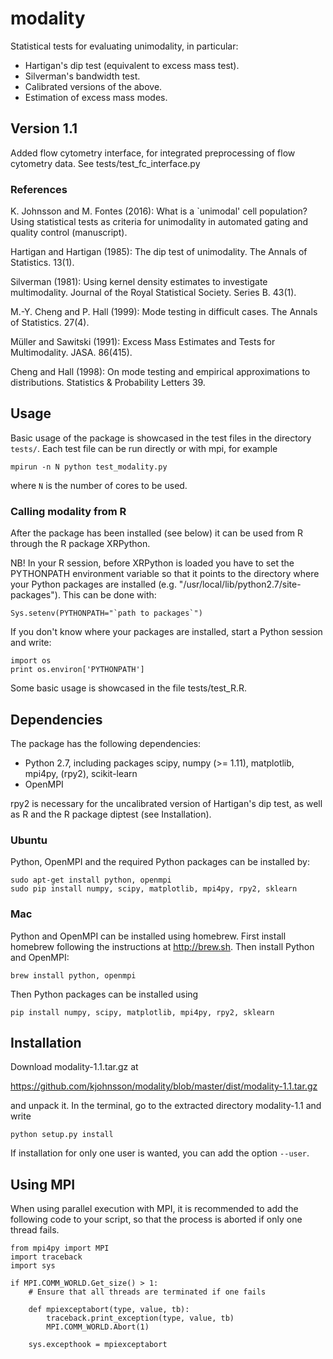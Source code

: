 # modality
Statistical tests for evaluating unimodality, in particular:
- Hartigan's dip test (equivalent to excess mass test).
- Silverman's bandwidth test.
- Calibrated versions of the above.
- Estimation of excess mass modes.

## Version 1.1
Added flow cytometry interface, for integrated preprocessing of flow
cytometry data. See tests/test_fc_interface.py

### References
K. Johnsson and M. Fontes (2016): What is a `unimodal' cell
population? Using statistical tests as criteria for unimodality in
automated gating and quality control (manuscript).

Hartigan and Hartigan (1985): The dip test of unimodality.
The Annals of Statistics. 13(1).

Silverman (1981): Using kernel density estimates to
investigate multimodality. Journal of the Royal Statistical
Society. Series B. 43(1).

M.-Y. Cheng and P. Hall (1999): Mode testing in difficult cases.
The Annals of Statistics. 27(4).

Müller and Sawitski (1991): Excess Mass Estimates and Tests for
Multimodality. JASA. 86(415).

Cheng and Hall (1998): On mode testing and empirical
approximations to distributions. Statistics & Probability
Letters 39.

## Usage
Basic usage of the package is showcased in the test files in the
directory `tests/`. Each test file can be run directly or with mpi,
for example
```
mpirun -n N python test_modality.py
```
where `N` is the number of cores to be used.

### Calling modality from R
After the package has been installed (see below) it can be used from R
through the R package XRPython.

NB! In your R session, before XRPython is loaded you have to set the 
PYTHONPATH environment variable so that it points to the directory where
your Python packages are installed (e.g. "/usr/local/lib/python2.7/site-packages").
This can be done with:
```
Sys.setenv(PYTHONPATH="`path to packages`")
```
If you don't know where your packages are installed, start a Python
session and write:
```
import os
print os.environ['PYTHONPATH']
```
Some basic usage is showcased in the file tests/test_R.R.

## Dependencies
The package has the following dependencies:
- Python 2.7, including packages scipy, numpy (>= 1.11), matplotlib, mpi4py, (rpy2), scikit-learn
- OpenMPI

rpy2 is necessary for the uncalibrated version of Hartigan's dip test,
as well as R and the R package diptest (see Installation).

### Ubuntu
Python, OpenMPI and the required Python packages can be installed by:
```
sudo apt-get install python, openmpi  
sudo pip install numpy, scipy, matplotlib, mpi4py, rpy2, sklearn
```

### Mac
Python and OpenMPI can be installed using homebrew.
First install homebrew following the instructions at http://brew.sh.
Then install Python and OpenMPI:
```
brew install python, openmpi
```
Then Python packages can be installed using
```
pip install numpy, scipy, matplotlib, mpi4py, rpy2, sklearn
```

## Installation
Download modality-1.1.tar.gz at

https://github.com/kjohnsson/modality/blob/master/dist/modality-1.1.tar.gz

and unpack it. In the terminal, go to the extracted directory modality-1.1 and write
```
python setup.py install
```
If installation for only one user is wanted, you can add the option
`--user`.

## Using MPI
When using parallel execution with MPI, it is recommended to add the
following code to your script, so that the process is aborted if only
one thread fails.

```
from mpi4py import MPI
import traceback
import sys

if MPI.COMM_WORLD.Get_size() > 1:
    # Ensure that all threads are terminated if one fails

    def mpiexceptabort(type, value, tb):
        traceback.print_exception(type, value, tb)
        MPI.COMM_WORLD.Abort(1)

    sys.excepthook = mpiexceptabort
```
